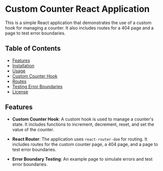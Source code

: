 # Custom Counter React Application

This is a simple React application that demonstrates the use of a custom hook for managing a counter. It also includes routes for a 404 page and a page to test error boundaries.

## Table of Contents

- [Features](#features)
- [Installation](#installation)
- [Usage](#usage)
- [Custom Counter Hook](#custom-counter-hook)
- [Routes](#routes)
- [Testing Error Boundaries](#testing-error-boundaries)
- [License](#license)

## Features

- **Custom Counter Hook**: A custom hook is used to manage a counter's state. It includes functions to increment, decrement, reset, and set the value of the counter.

- **React Router**: The application uses `react-router-dom` for routing. It includes routes for the custom counter page, a 404 page, and a page to test error boundaries.

- **Error Boundary Testing**: An example page to simulate errors and test error boundaries.
